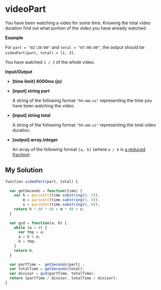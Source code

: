 # videoPart
﻿You have been watching a video for some time. Knowing the total video duration find out what portion of the video you have already watched.

**Example**

For `part = "02:20:00"` and `total = "07:00:00"`, the output should be
`videoPart(part, total) = [1, 3]`.

You have watched `1 / 3` of the whole video.

**Input/Output**

*   **[time limit] 4000ms (js)**

*   **[input] string part**

    A string of the following format `"hh:mm:ss"` representing the time you have been watching the video.

*   **[input] string total**

    A string of the following format `"hh:mm:ss"` representing the total video duration.

*   **[output] array.integer**

    An array of the following format `[a, b]` (where `a / b` is [a reduced fraction](keyword://reduced-fraction)).


## My Solution
```javascript
﻿function videoPart(part, total) {
​
  var getSeconds = function(time) {
    var h = parseInt(time.substring(0, 2)),
        m = parseInt(time.substring(3, 5)),
        s = parseInt(time.substring(6, 8));
    return h * 60 * 60 + m * 60 + s;
  }
​
  var gcd = function(a, b) {
    while (a > 0) {
      var tmp = a;
      a = b % a;
      b = tmp;
    }
    return b;
  }
​
  var partTime =  getSeconds(part) ;
  var totalTime = getSeconds(total);
  var divisor = gcd(partTime, totalTime);
  return [partTime / divisor, totalTime / divisor];
}
​
```
